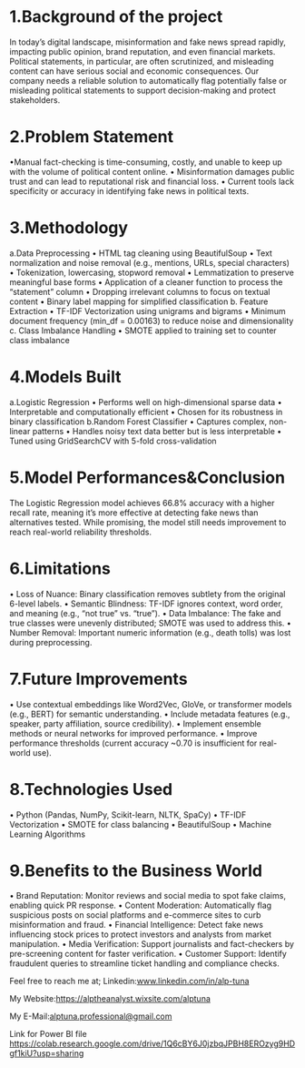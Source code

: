 # 1.Background of the project
In today’s digital landscape, misinformation and fake news spread rapidly, impacting public opinion, brand reputation, and even financial markets. Political statements, in particular, are often scrutinized, and misleading content can have serious social and economic consequences. Our company needs a reliable solution to automatically flag potentially false or misleading political statements to support decision-making and protect stakeholders.

# 2.Problem Statement
•Manual fact-checking is time-consuming, costly, and unable to keep up with the volume of political content online.
•	Misinformation damages public trust and can lead to reputational risk and financial loss.
•	Current tools lack specificity or accuracy in identifying fake news in political texts.
 
# 3.Methodology
a.Data Preprocessing
•	HTML tag cleaning using BeautifulSoup
•	Text normalization and noise removal (e.g., mentions, URLs, special characters)
•	Tokenization, lowercasing, stopword removal
•	Lemmatization to preserve meaningful base forms
•	Application of a cleaner function to process the “statement” column
•	Dropping irrelevant columns to focus on textual content
•	Binary label mapping for simplified classification
b. Feature Extraction
•	TF-IDF Vectorization using unigrams and bigrams
•	Minimum document frequency (min_df = 0.00163) to reduce noise and dimensionality
c. Class Imbalance Handling
•	SMOTE applied to training set to counter class imbalance

# 4.Models Built
a.Logistic Regression
•	Performs well on high-dimensional sparse data
•	Interpretable and computationally efficient
•	Chosen for its robustness in binary classification
b.Random Forest Classifier
•	Captures complex, non-linear patterns
•	Handles noisy text data better but is less interpretable
•	Tuned using GridSearchCV with 5-fold cross-validation

# 5.Model Performances&Conclusion
The Logistic Regression model achieves 66.8% accuracy with a higher recall rate, meaning it’s more effective at detecting fake news than alternatives tested.
While promising, the model still needs improvement to reach real-world reliability thresholds.

# 6.Limitations
•	Loss of Nuance: Binary classification removes subtlety from the original 6-level labels.
•	Semantic Blindness: TF-IDF ignores context, word order, and meaning (e.g., “not true” vs. “true”).
•	Data Imbalance: The fake and true classes were unevenly distributed; SMOTE was used to address this.
•	Number Removal: Important numeric information (e.g., death tolls) was lost during preprocessing.

# 7.Future Improvements
•	Use contextual embeddings like Word2Vec, GloVe, or transformer models (e.g., BERT) for semantic understanding.
•	Include metadata features (e.g., speaker, party affiliation, source credibility).
•	Implement ensemble methods or neural networks for improved performance.
•	Improve performance thresholds (current accuracy ~0.70 is insufficient for real-world use).

# 8.Technologies Used
•	Python (Pandas, NumPy, Scikit-learn, NLTK, SpaCy)
•	TF-IDF Vectorization
•	SMOTE for class balancing
•	BeautifulSoup
•	Machine Learning Algorithms

# 9.Benefits to the Business World
•	Brand Reputation: Monitor reviews and social media to spot fake claims, enabling quick PR response.
•	Content Moderation: Automatically flag suspicious posts on social platforms and e-commerce sites to curb misinformation and fraud.
•	Financial Intelligence: Detect fake news influencing stock prices to protect investors and analysts from market manipulation.
•	Media Verification: Support journalists and fact-checkers by pre-screening content for faster verification.
•	Customer Support: Identify fraudulent queries to streamline ticket handling and compliance checks.

Feel free to reach me at; Linkedin:www.linkedin.com/in/alp-tuna

My Website:https://alptheanalyst.wixsite.com/alptuna

My E-Mail:alptuna.professional@gmail.com

Link for Power BI file https://colab.research.google.com/drive/1Q6cBY6J0jzbqJPBH8EROzyg9HDgf1kiU?usp=sharing

